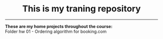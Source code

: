 <h1 align = "center">This is my traning repository</h1>
<hr>
<p align="justify"><b>These are my home projects throughout the course:</b><br>
Folder hw 01 - Ordering algorithm for booking.com<br></p>
